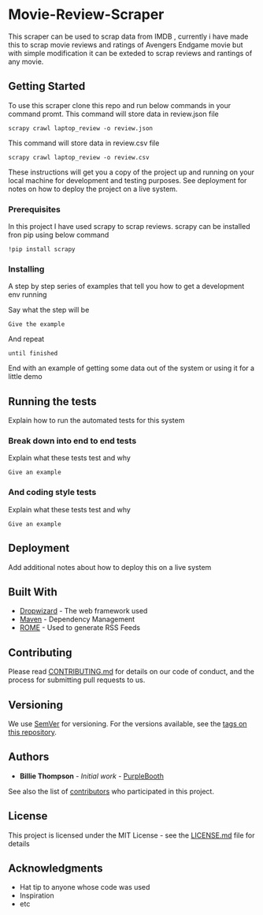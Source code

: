# Movie-Review-Scraper

This scraper can be used to scrap data from IMDB  , currently i have made this to scrap movie reviews and ratings of Avengers Endgame movie but with simple modification it can be exteded to scrap reviews and rantings of any movie.

## Getting Started

To use this scraper clone this repo and run below commands in your command promt.
This command will store data in review.json file
```
scrapy crawl laptop_review -o review.json
```
This command will store data in review.csv file
```
scrapy crawl laptop_review -o review.csv
```

These instructions will get you a copy of the project up and running on your local machine for development and testing purposes. See deployment for notes on how to deploy the project on a live system.

### Prerequisites

In this project I have used scrapy to scrap reviews. scrapy can be installed fron pip using below command
```
!pip install scrapy
```

### Installing

A step by step series of examples that tell you how to get a development env running

Say what the step will be

```
Give the example
```

And repeat

```
until finished
```

End with an example of getting some data out of the system or using it for a little demo

## Running the tests

Explain how to run the automated tests for this system

### Break down into end to end tests

Explain what these tests test and why

```
Give an example
```

### And coding style tests

Explain what these tests test and why

```
Give an example
```

## Deployment

Add additional notes about how to deploy this on a live system

## Built With

* [Dropwizard](http://www.dropwizard.io/1.0.2/docs/) - The web framework used
* [Maven](https://maven.apache.org/) - Dependency Management
* [ROME](https://rometools.github.io/rome/) - Used to generate RSS Feeds

## Contributing

Please read [CONTRIBUTING.md](https://gist.github.com/PurpleBooth/b24679402957c63ec426) for details on our code of conduct, and the process for submitting pull requests to us.

## Versioning

We use [SemVer](http://semver.org/) for versioning. For the versions available, see the [tags on this repository](https://github.com/your/project/tags). 

## Authors

* **Billie Thompson** - *Initial work* - [PurpleBooth](https://github.com/PurpleBooth)

See also the list of [contributors](https://github.com/your/project/contributors) who participated in this project.

## License

This project is licensed under the MIT License - see the [LICENSE.md](LICENSE.md) file for details

## Acknowledgments

* Hat tip to anyone whose code was used
* Inspiration
* etc
